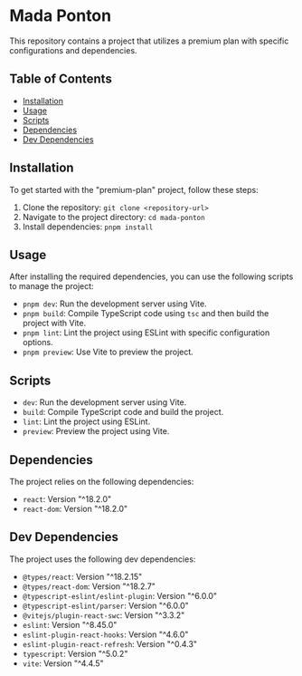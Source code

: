 # Mada Ponton

This repository contains a project that utilizes a premium plan with specific configurations and dependencies.

## Table of Contents

- [Installation](#installation)
- [Usage](#usage)
- [Scripts](#scripts)
- [Dependencies](#dependencies)
- [Dev Dependencies](#dev-dependencies)

## Installation

To get started with the "premium-plan" project, follow these steps:

1. Clone the repository: `git clone <repository-url>`
2. Navigate to the project directory: `cd mada-ponton`
3. Install dependencies: `pnpm install`

## Usage

After installing the required dependencies, you can use the following scripts to manage the project:

- `pnpm dev`: Run the development server using Vite.
- `pnpm build`: Compile TypeScript code using `tsc` and then build the project with Vite.
- `pnpm lint`: Lint the project using ESLint with specific configuration options.
- `pnpm preview`: Use Vite to preview the project.

## Scripts

- `dev`: Run the development server using Vite.
- `build`: Compile TypeScript code and build the project.
- `lint`: Lint the project using ESLint.
- `preview`: Preview the project using Vite.

## Dependencies

The project relies on the following dependencies:

- `react`: Version "^18.2.0"
- `react-dom`: Version "^18.2.0"

## Dev Dependencies

The project uses the following dev dependencies:

- `@types/react`: Version "^18.2.15"
- `@types/react-dom`: Version "^18.2.7"
- `@typescript-eslint/eslint-plugin`: Version "^6.0.0"
- `@typescript-eslint/parser`: Version "^6.0.0"
- `@vitejs/plugin-react-swc`: Version "^3.3.2"
- `eslint`: Version "^8.45.0"
- `eslint-plugin-react-hooks`: Version "^4.6.0"
- `eslint-plugin-react-refresh`: Version "^0.4.3"
- `typescript`: Version "^5.0.2"
- `vite`: Version "^4.4.5"
